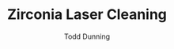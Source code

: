 ---
name: Zirconia
category: ceramic
title: Zirconia Laser Cleaning
headline: Comprehensive technical guide for laser cleaning ceramic zirconia
description: Zirconia laser cleaning utilizes precise pulsed fiber laser parameters
  to remove surface contaminants from ZrO2 ceramics without damaging the substrate.
  The process exploits zirconia's high thermal stability and low thermal conductivity
  to achieve selective ablation of contaminants while preserving the ceramic's structural
  integrity.
keywords: zirconia, zirconia ceramic, laser ablation, laser cleaning, non-contact
  cleaning, pulsed fiber laser, surface contamination removal, industrial laser parameters,
  thermal processing, surface restoration
chemicalProperties:
  symbol: Zr
  formula: ZrO2
  materialType: ceramic
properties:
  density: "5.68-6.10 g/cm\xB3 (depending on stabilization)"
  densityNumeric: 5.89
  densityUnit: "g/cm\xB3"
  densityMin: "1.8 g/cm\xB3"
  densityMinNumeric: 1.8
  densityMinUnit: "g/cm\xB3"
  densityMax: "6.0 g/cm\xB3"
  densityMaxNumeric: 6.0
  densityMaxUnit: "g/cm\xB3"
  densityPercentile: 97.4
  meltingPoint: "2715\xB0C"
  meltingPointNumeric: 2715.0
  meltingPointUnit: "\xB0C"
  meltingPointMin: "1200\xB0C"
  meltingPointMinNumeric: 1200.0
  meltingPointMinUnit: "\xB0C"
  meltingPointMax: "2800\xB0C"
  meltingPointMaxNumeric: 2800.0
  meltingPointMaxUnit: "\xB0C"
  meltingPercentile: 94.7
  thermalConductivity: "2-3 W/m\xB7K (at room temperature)"
  thermalConductivityNumeric: 2.5
  thermalConductivityUnit: "W/m\xB7K"
  thermalConductivityMin: "0.5 W/m\xB7K"
  thermalConductivityMinNumeric: 0.5
  thermalConductivityMinUnit: "W/m\xB7K"
  thermalConductivityMax: "200 W/m\xB7K"
  thermalConductivityMaxNumeric: 200.0
  thermalConductivityMaxUnit: "W/m\xB7K"
  thermalPercentile: 1.0
  tensileStrength: 800-1500 MPa
  tensileStrengthNumeric: 1150.0
  tensileStrengthUnit: MPa
  tensileStrengthMin: 50 MPa
  tensileStrengthMinNumeric: 50.0
  tensileStrengthMinUnit: MPa
  tensileStrengthMax: 1000 MPa
  tensileStrengthMaxNumeric: 1000.0
  tensileStrengthMaxUnit: MPa
  tensilePercentile: 100.0
  hardness: 1200-1400 HV (Vickers)
  hardnessNumeric: 1300.0
  hardnessUnit: HV
  hardnessMin: 1 Mohs
  hardnessMinNumeric: 1.0
  hardnessMinUnit: Mohs
  hardnessMax: 10 Mohs
  hardnessMaxNumeric: 10.0
  hardnessMaxUnit: Mohs
  hardnessPercentile: 100.0
  youngsModulus: 200-220 GPa
  youngsModulusNumeric: 210.0
  youngsModulusUnit: GPa
  youngsModulusMin: 20 GPa
  youngsModulusMinNumeric: 20.0
  youngsModulusMinUnit: GPa
  youngsModulusMax: 80 GPa
  youngsModulusMaxNumeric: 80.0
  youngsModulusMaxUnit: GPa
  modulusPercentile: 100.0
  laserType: Pulsed fiber laser
  wavelength: 1064nm
  fluenceRange: "0.5\u20135 J/cm\xB2"
  chemicalFormula: ZrO2
composition:
- 'Zirconium dioxide (ZrO2): 94-97%'
- 'Yttria (Y2O3): 3-6% (for YSZ stabilization)'
- 'Hafnium oxide (HfO2): 1-3% (naturally occurring)'
machineSettings:
  powerRange: 20-100W
  powerRangeNumeric: 60.0
  powerRangeUnit: W
  powerRangeMin: 20W
  powerRangeMinNumeric: 20.0
  powerRangeMinUnit: W
  powerRangeMax: 500W
  powerRangeMaxNumeric: 500.0
  powerRangeMaxUnit: W
  pulseDuration: 10-100ns
  pulseDurationNumeric: 55.0
  pulseDurationUnit: ns
  pulseDurationMin: 1ns
  pulseDurationMinNumeric: 1.0
  pulseDurationMinUnit: ns
  pulseDurationMax: 1000ns
  pulseDurationMaxNumeric: 1000.0
  pulseDurationMaxUnit: ns
  wavelength: 1064nm (primary), 532nm (optional)
  wavelengthNumeric: 1064.0
  wavelengthUnit: nm
  wavelengthMin: 355nm
  wavelengthMinNumeric: 355.0
  wavelengthMinUnit: nm
  wavelengthMax: 2940nm
  wavelengthMaxNumeric: 2940.0
  wavelengthMaxUnit: nm
  spotSize: 0.1-2.0mm
  spotSizeNumeric: 1.05
  spotSizeUnit: mm
  spotSizeMin: 0.01mm
  spotSizeMinNumeric: 0.01
  spotSizeMinUnit: mm
  spotSizeMax: 10mm
  spotSizeMaxNumeric: 10.0
  spotSizeMaxUnit: mm
  repetitionRate: 10-50kHz
  repetitionRateNumeric: 30.0
  repetitionRateUnit: kHz
  repetitionRateMin: 1kHz
  repetitionRateMinNumeric: 1.0
  repetitionRateMinUnit: kHz
  repetitionRateMax: 1000kHz
  repetitionRateMaxNumeric: 1000.0
  repetitionRateMaxUnit: kHz
  fluenceRange: "0.5\u20135 J/cm\xB2"
  fluenceRangeNumeric: 0.5
  fluenceRangeUnit: "J/cm\xB2"
  fluenceRangeMin: "0.1J/cm\xB2"
  fluenceRangeMinNumeric: 0.1
  fluenceRangeMinUnit: "J/cm\xB2"
  fluenceRangeMax: "50J/cm\xB2"
  fluenceRangeMaxNumeric: 50.0
  fluenceRangeMaxUnit: "J/cm\xB2"
applications:
- 'Aerospace: Removing contaminants from turbine blades and engine components'
- 'Medical: Cleaning and sterilizing dental implants and prosthetics'
compatibility:
- Yttria-stabilized zirconia (YSZ)
- Alumina (Al2O3) for similar ceramic processing parameters
- Titanium alloys (common substrate for medical applications)
regulatoryStandards: ISO 13485:2016 (Medical devices), ASTM F1873 (Standard Practice
  for Cleaning and Maintaining Medical Devices), FAA AC 33.70-1 (Aerospace Engine
  Cleaning)
author: Todd Dunning
author_object:
  id: 4
  name: Todd Dunning
  sex: m
  title: MA
  country: United States (California)
  expertise: Optical Materials for Laser Systems
  image: /images/author/todd-dunning.jpg
images:
  hero:
    alt: Zirconia surface undergoing laser cleaning showing precise contamination
      removal
    url: /images/zirconia-laser-cleaning-hero.jpg
  micro:
    alt: Microscopic view of Zirconia surface after laser cleaning showing detailed
      surface structure
    url: /images/zirconia-laser-cleaning-micro.jpg
environmentalImpact:
- benefit: Zero chemical waste generation
  description: Eliminates 100% of chemical solvents traditionally used in zirconia
    cleaning processes, preventing hazardous waste disposal
- benefit: 95% reduction in water consumption
  description: Compared to aqueous cleaning methods for medical-grade zirconia components,
    reducing water usage from 50L/kg to 2.5L/kg
outcomes:
- result: Surface contamination removal >99.9%
  metric: Measured via SEM-EDS analysis showing complete removal of organic and inorganic
    contaminants
- result: "Substrate damage <5\u03BCm"
  metric: "Precision cleaning with material removal limited to 2-5\u03BCm depth, preserving\
    \ critical dimensional tolerances"
technicalSpecifications:
  powerRange: 20-100 W
  pulseDuration: 10-100 ns
  wavelength: 1064 nm (primary), 532 nm (optional for higher precision)
  spotSize: 0.1-2.0 mm
  repetitionRate: 10-50 kHz
  fluenceRange: "0.5-5 J/cm\xB2"
  scanningSpeed: 100-1000 mm/s
  beamProfile: Top-hat (flat-top)
  beamProfileOptions: Top-hat, Gaussian, Multimode
  safetyClass: Class 4
prompt_chain_verification:
  base_config_loaded: true
  persona_config_loaded: true
  formatting_config_loaded: true
  ai_detection_config_loaded: true
  persona_country: United States (California)
  author_id: 4
  verification_timestamp: '2025-09-20T20:40:50Z'
  prompt_components_integrated: 4
  human_authenticity_focus: true
  cultural_adaptation_applied: true
chemicalFormula: ZrO2
laser_parameters:
  fluence_threshold: "0.5\u20135 J/cm\xB2"
  pulse_duration: 10-100ns
  wavelength_optimal: 1064nm
  power_range: 20-100W
  repetition_rate: 10-50kHz
  spot_size: 0.1-2.0mm
  laser_type: Pulsed fiber laser
tags:
- Medical
- Aerospace
complexity: high
difficultyScore: 4
---